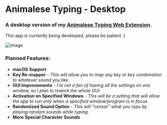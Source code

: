 # Animalese Typing - Desktop

### A desktop version of my [Animalese Typing Web Extension](https://www.youtube.com/watch?v=wdxvKpUY7q8).

This app is currently being developed, please be patient :)

![image](https://github.com/user-attachments/assets/affa4bba-e9ca-4be8-9c22-3b60e7c8f76f)

### Planned Features:
- **macOS Support**
- **Key Re-mapper** - *This will allow you to map any key or key combination to whatever sound you like.*
- **GUI Improvements** - *I'm not a fan of having all the settings on one window, so I plan to rework the whole GUI.*
- **Activation on Specified Windows** - *This will be a setting that will allow the app to run only when a specified window/program is in focus.*
- **Randomized Sound Option** - *This will "censor" what you type by playing random sounds while typing.*
- **More Special Character Sounds**
